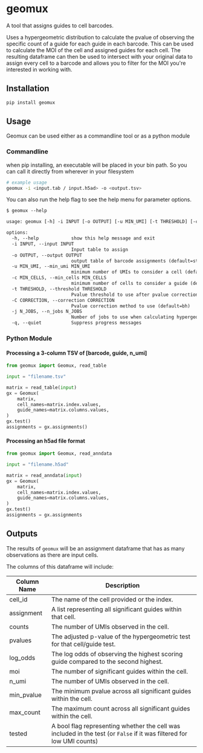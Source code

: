 # geomux

A tool that assigns guides to cell barcodes. 

Uses a hypergeometric distribution to calculate the pvalue of observing the
specific count of a guide for each guide in each barcode.
This can be used to calculate the MOI of the cell and assigned guides for each cell.
The resulting dataframe can then be used to intersect with your original data
to assign every cell to a barcode and allows you to filter
for the MOI you're interested in working with.

## Installation

```bash
pip install geomux
```

## Usage

Geomux can be used either as a commandline tool or as a python module

### Commandline

when pip installing, an executable will be placed in your bin path. So you can call it directly from wherever in your filesystem

```bash
# example usage
geomux -i <input.tab / input.h5ad> -o <output.tsv>
```

You can also run the help flag to see the help menu for parameter options.

```txt
$ geomux --help

usage: geomux [-h] -i INPUT [-o OUTPUT] [-u MIN_UMI] [-t THRESHOLD] [-c CORRECTION] [-j N_JOBS] [-q]

options:
  -h, --help            show this help message and exit
  -i INPUT, --input INPUT
                        Input table to assign
  -o OUTPUT, --output OUTPUT
                        output table of barcode assignments (default=stdout)
  -u MIN_UMI, --min_umi MIN_UMI
                        minimum number of UMIs to consider a cell (default=5)
  -c MIN_CELLS, --min_cells MIN_CELLS
                        minimum number of cells to consider a guide (default=100)
  -t THRESHOLD, --threshold THRESHOLD
                        Pvalue threshold to use after pvalue correction (default=0.05)
  -C CORRECTION, --correction CORRECTION
                        Pvalue correction method to use (default=bh)
  -j N_JOBS, --n_jobs N_JOBS
                        Number of jobs to use when calculating hypergeometric distributions (default=1)
  -q, --quiet           Suppress progress messages
```

### Python Module

#### Processing a 3-column TSV of [barcode, guide, n_umi]

```python
from geomux import Geomux, read_table

input = "filename.tsv"

matrix = read_table(input)
gx = Geomux(
    matrix,
    cell_names=matrix.index.values,
    guide_names=matrix.columns.values,
)
gx.test()
assignments = gx.assignments()
```

#### Processing an h5ad file format

```python
from geomux import Geomux, read_anndata

input = "filename.h5ad"

matrix = read_anndata(input)
gx = Geomux(
    matrix,
    cell_names=matrix.index.values,
    guide_names=matrix.columns.values,
)
gx.test()
assignments = gx.assignments
```

## Outputs

The results of `geomux` will be an assignment dataframe that has as many
observations as there are input cells.

The columns of this dataframe will include:

| Column Name | Description |
| ----------- | ----------- |
| cell_id | The name of the cell provided or the index. |
| assignment | A list representing all significant guides within that cell. |
| counts | The number of UMIs observed in the cell. |
| pvalues | The adjusted p-value of the hypergeometric test for that cell/guide test. |
| log_odds | The log odds of observing the highest scoring guide compared to the second highest. |
| moi | The number of significant guides within the cell. |
| n_umi | The number of UMIs observed in the cell. |
| min_pvalue | The minimum pvalue across all significant guides within the cell. |
| max_count | The maximum count across all significant guides within the cell. |
| tested | A bool flag representing whether the cell was included in the test (or `False` if it was filtered for low UMI counts) |